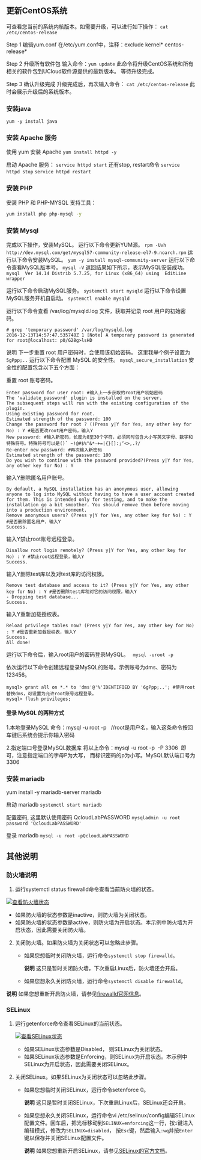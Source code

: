 ## 更新CentOS系统

可查看您当前的系统内核版本。如需要升级，可以进行如下操作：
`cat /etc/centos-release`

Step 1 编辑yum.conf
在/etc/yum.conf中，注释：exclude kernel* centos-release*

Step 2 升级所有软件包
输入命令：`yum update`
此命令将升级CentOS系统和所有相关的软件包到UCloud软件源提供的最新版本。
等待升级完成。

Step 3 确认升级完成
升级完成后，再次输入命令：
`cat /etc/centos-release`
此时会展示升级后的系统版本。

### 安装java

`yum -y install java`

### 安装 Apache 服务

使用 yum 安装 Apache
`yum install httpd -y`

启动 Apache 服务：
`service httpd start`
还有stop, restart命令
`service httpd stop`
`service httpd restart`

### 安装 PHP

安装 PHP 和 PHP-MYSQL 支持工具：

```bash
yum install php php-mysql -y
```

### 安装 Mysql

完成以下操作，安装MySQL。
运行以下命令更新YUM源。
`rpm -Uvh  http://dev.mysql.com/get/mysql57-community-release-el7-9.noarch.rpm`
运行以下命令安装MySQL。
`yum -y install mysql-community-server`
运行以下命令查看MySQL版本号。
`mysql -V`
返回结果如下所示，表示MySQL安装成功。
`mysql  Ver 14.14 Distrib 5.7.25, for Linux (x86_64) using  EditLine wrapper`

运行以下命令启动MySQL服务。
`systemctl start mysqld`
运行以下命令设置MySQL服务开机自启动。
`systemctl enable mysqld`

运行以下命令查看 /var/log/mysqld.log 文件，获取并记录 root 用户的初始密码。

```
# grep 'temporary password' /var/log/mysqld.log
2016-12-13T14:57:47.535748Z 1 [Note] A temporary password is generated for root@localhost: p0/G28g>lsHD
```

说明 下一步重置 root 用户密码时，会使用该初始密码。 这里我举个例子设置为`5gPpp;..`
运行以下命令配置 MySQL 的安全性。
`mysql_secure_installation`
安全性的配置包含以下五个方面：

重置 root 账号密码。

```
Enter password for user root: #输入上一步获取的root用户初始密码
The 'validate_password' plugin is installed on the server.
The subsequent steps will run with the existing configuration of the plugin.
Using existing password for root.
Estimated strength of the password: 100
Change the password for root ? ((Press y|Y for Yes, any other key for No) : Y #是否更改root用户密码，输入Y
New password: #输入新密码，长度为8至30个字符，必须同时包含大小写英文字母、数字和特殊符号。特殊符号可以是()` ~!@#$%^&*-+=|{}[]:;‘<>,.?/
Re-enter new password: #再次输入新密码
Estimated strength of the password: 100
Do you wish to continue with the password provided?(Press y|Y for Yes, any other key for No) : Y
```
输入Y删除匿名用户账号。
```
By default, a MySQL installation has an anonymous user, allowing anyone to log into MySQL without having to have a user account created for them. This is intended only for testing, and to make the installation go a bit smoother. You should remove them before moving into a production environment.
Remove anonymous users? (Press y|Y for Yes, any other key for No) : Y  #是否删除匿名用户，输入Y
Success.
```

输入Y禁止root账号远程登录。
```
Disallow root login remotely? (Press y|Y for Yes, any other key for No) : Y #禁止root远程登录，输入Y
Success.
```

输入Y删除test库以及对test库的访问权限。
```
Remove test database and access to it? (Press y|Y for Yes, any other key for No) : Y #是否删除test库和对它的访问权限，输入Y
- Dropping test database...
Success.
```

输入Y重新加载授权表。
```
Reload privilege tables now? (Press y|Y for Yes, any other key for No) : Y #是否重新加载授权表，输入Y
Success.
All done!
```

运行以下命令后，输入root用户的密码登录MySQL。
` mysql -uroot -p`

依次运行以下命令创建远程登录MySQL的账号。示例账号为dms、密码为123456。
```
mysql> grant all on *.* to 'dms'@'%'IDENTIFIED BY '6gPpp;..'; #使用root替换dms，可设置为允许root账号远程登录。
mysql> flush privileges;
```

#### 登录 MySQL 的两种方式

1.本地登录MySQL
命令：mysql -u root -p   //root是用户名，输入这条命令按回车键后系统会提示你输入密码

2.指定端口号登录MySQL数据库
将以上命令：mysql -u root -p  -P 3306  即可，注意指定端口的字母P为大写，
而标识密码的p为小写。MySQL默认端口号为3306

### 安装 mariadb

yum install -y mariadb-server mariadb

启动 mariadb
`systemctl start mariadb`

配置密码, 这里默认使用密码 QcloudLabPASSWORD
`mysqladmin -u root password 'QcloudLabPASSWORD'`

登录 mariadb
`mysql -u root -pQcloudLabPASSWORD`

## 其他说明

### 防火墙说明

1.  运行systemctl status firewalld命令查看当前防火墙的状态。

[![查看防火墙状态](https://upload-images.jianshu.io/upload_images/1662509-0fa957f02d8d26a8.png?imageMogr2/auto-orient/strip%7CimageView2/2/w/1240)](http://static-aliyun-doc.oss-cn-hangzhou.aliyuncs.com/assets/img/64105/156560602432172_zh-CN.png)

*   如果防火墙的状态参数是inactive，则防火墙为关闭状态。
*   如果防火墙的状态参数是active，则防火墙为开启状态。本示例中防火墙为开启状态，因此需要关闭防火墙。

2.  关闭防火墙。如果防火墙为关闭状态可以忽略此步骤。

    *   如果您想临时关闭防火墙，运行命令`systemctl stop firewalld`。

        **说明** 这只是暂时关闭防火墙，下次重启Linux后，防火墙还会开启。

    *   如果您想永久关闭防火墙，运行命令`systemctl disable firewalld`。

 **说明** 如果您想重新开启防火墙，请参见[firewalld官网信息](https://firewalld.org/)。

### SELinux

1.  运行getenforce命令查看SELinux的当前状态。

    [![查看SELinux状态](https://upload-images.jianshu.io/upload_images/1662509-734c0f3e8712a208.png?imageMogr2/auto-orient/strip%7CimageView2/2/w/1240)](http://static-aliyun-doc.oss-cn-hangzhou.aliyuncs.com/assets/img/9763/156560602421065_zh-CN.png)

    *   如果SELinux状态参数是Disabled， 则SELinux为关闭状态。
    *   如果SELinux状态参数是Enforcing，则SELinux为开启状态。本示例中SELinux为开启状态，因此需要关闭SELinux。

2. 关闭SELinux。如果SELinux为关闭状态可以忽略此步骤。

    * 如果您想临时关闭SELinux，运行命令setenforce 0。

        **说明** 这只是暂时关闭SELinux，下次重启Linux后，SELinux还会开启。

    *   如果您想永久关闭SELinux，运行命令vi /etc/selinux/config编辑SELinux配置文件。回车后，把光标移动到`SELINUX=enforcing`这一行，按`i`键进入编辑模式，修改为`SELINUX=disabled`， 按`Esc`键，然后输入`:wq`并按`Enter`键以保存并关闭SELinux配置文件。

        **说明** 如果您想重新开启SELinux，请参见[SELinux的官方文档](https://access.redhat.com/documentation/en-us/red_hat_enterprise_linux/5/html/deployment_guide/ch-selinux#s1-SELinux-resources)。
